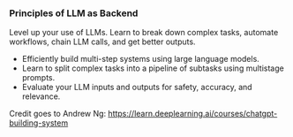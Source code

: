 ### Principles of LLM as Backend

Level up your use of LLMs. Learn to break down complex tasks, automate workflows, chain LLM calls, and get better outputs.

- Efficiently build multi-step systems using large language models.
- Learn to split complex tasks into a pipeline of subtasks using multistage prompts.
- Evaluate your LLM inputs and outputs for safety, accuracy, and relevance.

Credit goes to Andrew Ng: https://learn.deeplearning.ai/courses/chatgpt-building-system